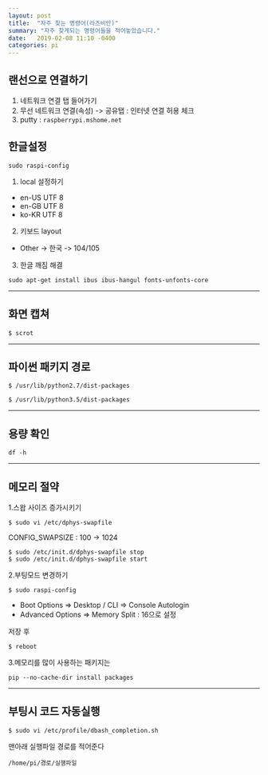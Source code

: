 ```yaml
---
layout: post
title:  "자주 찾는 명령어(라즈비안)"
summary: "자주 찾게되는 명령어들을 적어놓았습니다."
date:   2019-02-08 11:10 -0400
categories: pi
---
```


## 랜선으로 연결하기
1. 네트워크 연결 탭 들어가기
2. 무선 네트워크 연결(속성) -> 공유탭 : 인터넷 연결 허용 체크
3. putty : `raspberrypi.mshome.net`

## 한글설정

```
sudo raspi-config
```

1. local 설정하기
- en-US UTF 8
- en-GB UTF 8
- ko-KR UTF 8

2. 키보드 layout
- Other -> 한국 -> 104/105


3. 한글 깨짐 해결
```
sudo apt-get install ibus ibus-hangul fonts-unfonts-core
```

---

## 화면 캡쳐

```
$ scrot
```

---

## 파이썬 패키지 경로

```
$ /usr/lib/python2.7/dist-packages
```

```
$ /usr/lib/python3.5/dist-packages
```

---

## 용량 확인

```
df -h
```

---

## 메모리 절약
1.스왑 사이즈 증가시키기

```
$ sudo vi /etc/dphys-swapfile
```

CONFIG_SWAPSIZE : 100 -> 1024

```
$ sudo /etc/init.d/dphys-swapfile stop
$ sudo /etc/init.d/dphys-swapfile start
```

2.부팅모드 변경하기

```
$ sudo raspi-config
```

- Boot Options => Desktop / CLI => Console Autologin
- Advanced Options => Memory Split : 16으로 설정

저장 후

```
$ reboot
```

3.메모리를 많이 사용하는 패키지는

```
pip --no-cache-dir install packages
```

---

## 부팅시 코드 자동실행

```
$ sudo vi /etc/profile/dbash_completion.sh
```

맨아래 실행파일 경로를 적어준다

```
/home/pi/경로/실행파일
```
